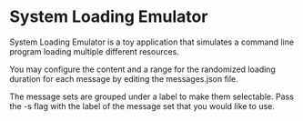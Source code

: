 # System Loading Emulator

System Loading Emulator is a toy application that simulates a command line program loading multiple different 
resources.

You may configure the content and a range for the randomized loading duration for each message by editing the 
messages.json file.

The message sets are grouped under a label to make them selectable.  Pass the -s flag with the label of the message
set that you would like to use.

